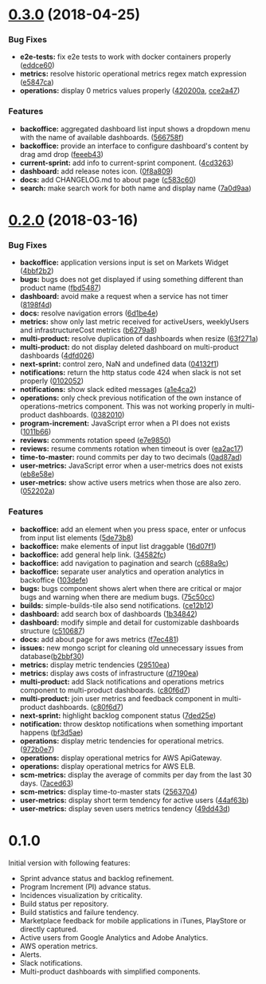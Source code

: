 <a name=0.3.0></a>
# [0.3.0](https://github.com/BBVA/mirrorgate/compare/v0.2.0...v0.3.0) (2018-04-25)


### Bug Fixes

* **e2e-tests:** fix e2e tests to work with docker containers properly ([eddce60](https://github.com/BBVA/mirrorgate/commit/eddce60))
* **metrics:** resolve historic operational metrics regex match expression ([e5847ca](https://github.com/BBVA/mirrorgate/commit/e5847ca))
* **operations:** display 0 metrics values properly ([420200a](https://github.com/BBVA/mirrorgate/commit/420200a), [cce2a47](https://github.com/BBVA/mirrorgate/commit/cce2a47))


### Features

* **backoffice:** aggregated dashboard list input shows a dropdown menu with the name of available dashboards. ([566758f](https://github.com/BBVA/mirrorgate/commit/566758f))
* **backoffice:** provide an interface to configure dashboard's content by drag amd drop ([feeeb43](https://github.com/BBVA/mirrorgate/commit/feeeb43))
* **current-sprint:** add info to current-sprint component. ([4cd3263](https://github.com/BBVA/mirrorgate/commit/4cd3263))
* **dashboard:** add release notes icon. ([0f8a809](https://github.com/BBVA/mirrorgate/commit/0f8a809))
* **docs:** add CHANGELOG.md to about page ([c583c60](https://github.com/BBVA/mirrorgate/commit/c583c60))
* **search:** make search work for both name and display name ([7a0d9aa](https://github.com/BBVA/mirrorgate/commit/7a0d9aa))


<a name=0.2.0></a>
# [0.2.0](https://github.com/BBVA/mirrorgate/compare/v0.1.0...v0.2.0) (2018-03-16)


### Bug Fixes

* **backoffice:** application versions input is set on Markets Widget ([4bbf2b2](https://github.com/BBVA/mirrorgate/commit/4bbf2b2))
* **bugs:** bugs does not get displayed if using something different than product name ([fbd5487](https://github.com/BBVA/mirrorgate/commit/fbd5487))
* **dashboard:** avoid make a request when a service has not timer ([8198f4d](https://github.com/BBVA/mirrorgate/commit/8198f4d))
* **docs:** resolve navigation errors ([6d1be4e](https://github.com/BBVA/mirrorgate/commit/6d1be4e))
* **metrics:** show only last metric received for activeUsers, weeklyUsers and infrastructureCost metrics ([b6279a8](https://github.com/BBVA/mirrorgate/commit/b6279a8))
* **multi-product:** resolve duplication of dashboards when resize ([63f271a](https://github.com/BBVA/mirrorgate/commit/63f271a))
* **multi-product:** do not display deleted dashboard on multi-product dashboards ([4dfd026](https://github.com/BBVA/mirrorgate/commit/4dfd026))
* **next-sprint:** control zero, NaN and undefined data ([04132f1](https://github.com/BBVA/mirrorgate/commit/04132f1))
* **notifications:** return the http status code 424 when slack is not set properly ([0102052](https://github.com/BBVA/mirrorgate/commit/0102052))
* **notifications:** show slack edited messages ([a1e4ca2](https://github.com/BBVA/mirrorgate/commit/a1e4ca2))
* **operations:** only check previous notification of the own instance of operations-metrics component. This was not working properly in multi-product dashboards. ([0382010](https://github.com/BBVA/mirrorgate/commit/0382010))
* **program-increment:** JavaScript error when a PI does not exists ([1011b66](https://github.com/BBVA/mirrorgate/commit/1011b66))
* **reviews:** comments rotation speed ([e7e9850](https://github.com/BBVA/mirrorgate/commit/e7e9850))
* **reviews:** resume comments rotation when timeout is over ([ea2ac17](https://github.com/BBVA/mirrorgate/commit/ea2ac17))
* **time-to-master:** round commits per day to two decimals ([0ad87ad](https://github.com/BBVA/mirrorgate/commit/0ad87ad))
* **user-metrics:** JavaScript error when a user-metrics does not exists ([eb8e58e](https://github.com/BBVA/mirrorgate/commit/eb8e58e))
* **user-metrics:** show active users metrics when those are also zero. ([052202a](https://github.com/BBVA/mirrorgate/commit/052202a))

### Features

* **backoffice:** add an element when you press space, enter or unfocus from input list elements ([5de73b8](https://github.com/BBVA/mirrorgate/commit/5de73b8))
* **backoffice:** make elements of input list draggable ([16d07f1](https://github.com/BBVA/mirrorgate/commit/16d07f1))
* **backoffice:** add general help link. ([34582fc](https://github.com/BBVA/mirrorgate/commit/34582fc))
* **backoffice:** add navigation to pagination and search ([c688a9c](https://github.com/BBVA/mirrorgate/commit/c688a9c))
* **backoffice:** separate user analytics and operation analytics in backoffice ([103defe](https://github.com/BBVA/mirrorgate/commit/103defe))
* **bugs:** bugs component shows alert when there are critical or major bugs and warning when there are medium bugs. ([75c50cc](https://github.com/BBVA/mirrorgate/commit/75c50cc))
* **builds:** simple-builds-tile also send notifications. ([ce12b12](https://github.com/BBVA/mirrorgate/commit/ce12b12))
* **dashboard:** add search box of dashboards ([1b34842](https://github.com/BBVA/mirrorgate/commit/1b34842))
* **dashboard:** modify simple and detail for customizable dashboards structure ([c510687](https://github.com/BBVA/mirrorgate/commit/c510687))
* **docs:** add about page for aws metrics ([f7ec481](https://github.com/BBVA/mirrorgate/commit/f7ec481))
* **issues:** new mongo script for cleaning old unnecessary issues from database([b2bbf30](https://github.com/BBVA/mirrorgate/commit/b2bbf30))
* **metrics:** display metric tendencies ([29510ea](https://github.com/BBVA/mirrorgate/commit/29510ea))
* **metrics:** display aws costs of infrastructure ([d7190ea](https://github.com/BBVA/mirrorgate/commit/d7190ea))
* **multi-product:** add Slack notifications and operations metrics component to multi-product dashboards. ([c80f6d7](https://github.com/BBVA/mirrorgate/commit/c80f6d7))
* **multi-product:** join user metrics and  feedback component in multi-product dashboards. ([c80f6d7](https://github.com/BBVA/mirrorgate/commit/c80f6d7))
* **next-sprint:** highlight backlog component status ([7ded25e](https://github.com/BBVA/mirrorgate/commit/7ded25e))
* **notification:** throw desktop notifications when something important happens ([bf3d5ae](https://github.com/BBVA/mirrorgate/commit/bf3d5ae))
* **operations:** display metric tendencies for operational metrics. ([972b0e7](https://github.com/BBVA/mirrorgate/commit/972b0e7))
* **operations:** display operational metrics for AWS ApiGateway.
* **operations:** display operational metrics for AWS ELB.
* **scm-metrics:** display the average of commits per day from the last 30 days. ([7aced63](https://github.com/BBVA/mirrorgate/commit/7aced63))
* **scm-metrics:** display time-to-master stats ([2563704](https://github.com/BBVA/mirrorgate/commit/2563704))
* **user-metrics:** display short term tendency for active users ([44af63b](https://github.com/BBVA/mirrorgate/commit/44af63b))
* **user-metrics:** display seven users metrics tendency ([49dd43d](https://github.com/BBVA/mirrorgate/commit/49dd43d))

# 0.1.0

Initial version with following features:

* Sprint advance status and backlog refinement.
* Program Increment (PI) advance status.
* Incidences visualization by criticality.
* Build status per repository.
* Build statistics and failure tendency.
* Marketplace feedback for mobile applications in iTunes, PlayStore or directly captured.
* Active users from Google Analytics and Adobe Analytics.
* AWS operation metrics.
* Alerts.
* Slack notifications.
* Multi-product dashboards with simplified components.

